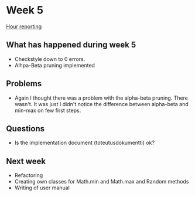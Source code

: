# Week 5

[Hour reporting](/documentation/Hour_reporting.md)

## What has happened during week 5
* Checkstyle down to 0 errors.
* Alhpa-Beta pruning implemented


## Problems
* Again I thought there was a problem with the alpha-beta pruning. There wasn't. It was just I didn't notice the difference between alpha-beta and min-max on few first steps.

## Questions
* Is the implementation document (toteutusdokumentti) ok?

## Next week
* Refactoring
* Creating own classes for Math.min and Math.max and Random methods
* Writing of user manual